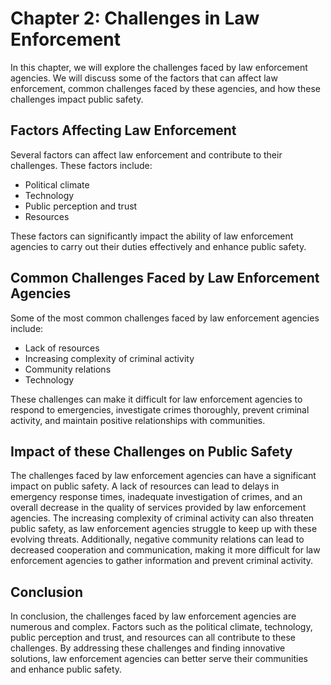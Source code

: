 Chapter 2: Challenges in Law Enforcement
========================================

In this chapter, we will explore the challenges faced by law enforcement agencies. We will discuss some of the factors that can affect law enforcement, common challenges faced by these agencies, and how these challenges impact public safety.

Factors Affecting Law Enforcement
---------------------------------

Several factors can affect law enforcement and contribute to their challenges. These factors include:

* Political climate
* Technology
* Public perception and trust
* Resources

These factors can significantly impact the ability of law enforcement agencies to carry out their duties effectively and enhance public safety.

Common Challenges Faced by Law Enforcement Agencies
---------------------------------------------------

Some of the most common challenges faced by law enforcement agencies include:

* Lack of resources
* Increasing complexity of criminal activity
* Community relations
* Technology

These challenges can make it difficult for law enforcement agencies to respond to emergencies, investigate crimes thoroughly, prevent criminal activity, and maintain positive relationships with communities.

Impact of these Challenges on Public Safety
-------------------------------------------

The challenges faced by law enforcement agencies can have a significant impact on public safety. A lack of resources can lead to delays in emergency response times, inadequate investigation of crimes, and an overall decrease in the quality of services provided by law enforcement agencies. The increasing complexity of criminal activity can also threaten public safety, as law enforcement agencies struggle to keep up with these evolving threats. Additionally, negative community relations can lead to decreased cooperation and communication, making it more difficult for law enforcement agencies to gather information and prevent criminal activity.

Conclusion
----------

In conclusion, the challenges faced by law enforcement agencies are numerous and complex. Factors such as the political climate, technology, public perception and trust, and resources can all contribute to these challenges. By addressing these challenges and finding innovative solutions, law enforcement agencies can better serve their communities and enhance public safety.
